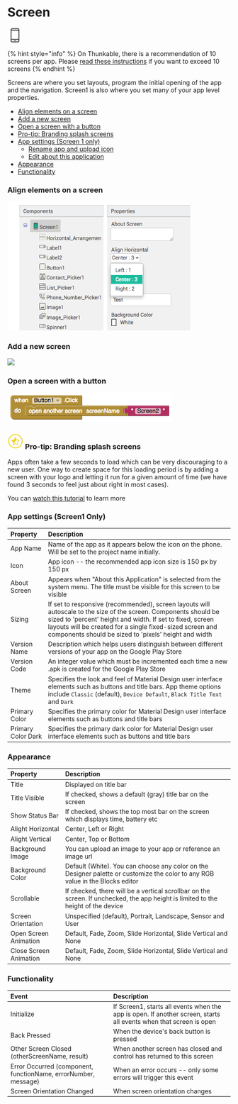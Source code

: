 # Screen

 ![](../../../.gitbook/assets/screen-icon.png)

{% hint style="info" %}
On Thunkable, there is a recommendation of 10 screens per app. Please [read these instructions](https://thunkable.gitbook.io/thunkable-docs/thunkable-classic-android/2-create/app-limits) if you want to exceed 10 screens
{% endhint %}

Screens are where you set layouts, program the initial opening of the app and the navigation. Screen1 is also where you set many of your app level properties.

* [Align elements on a screen](screen.md#align-elements-on-a-screen)
* [Add a new screen](screen.md#add-a-new-screen)
* [Open a screen with a button](screen.md#open-a-screen-with-a-button)
* [Pro-tip: Branding splash screens](screen.md#-pro-tip-branding-splash-screens)
* [App settings \(Screen 1 only\)](screen.md#app-settings-screen1-only)
  * [Rename app and upload icon](https://docs.thunkable.com/android/create.html#3--rename-app-and-upload-app-icon)
  * [Edit about this application](https://docs.thunkable.com/android/create.html#about-this)
* [Appearance](screen.md#appearance)
* [Functionality](screen.md#functionality)

### Align elements on a screen

![](../../../.gitbook/assets/align-screen-fig-1.png)

### Add a new screen

![](https://lh6.googleusercontent.com/1oEzLB4YgohJ9xkkqyOox_Ljr9gbVxreM8EfuVqC0LX0jni6rhmNbBvZzbrqCCng0dHfeKh_g2bPthx2pfKrTpHZx3jOpAel5K_zXQPs3UyabZ1dYzq0VD4ikRJ0krCWMPZkpJZg)

### Open a screen with a button

![](../../../.gitbook/assets/open-screen-fig-1.png)

### ![](../../../.gitbook/assets/pro-tip-icon.png) Pro-tip: Branding splash screens

Apps often take a few seconds to load which can be very discouraging to a new user. One way to create space for this loading period is by adding a screen with your logo and letting it run for a given amount of time \(we have found 3 seconds to feel just about right in most cases\).

You can [watch this tutorial](https://www.youtube.com/watch?v=9u365ejwTqg) to learn more

### App settings \(Screen1 Only\)

| Property | Description |
| :--- | :--- |
| App Name | Name of the app as it appears below the icon on the phone. Will be set to the project name initially. |
| Icon | App icon -- the recommended app icon size is 150 px by 150 px |
| About Screen | Appears when "About this Application" is selected from the system menu. The title must be visible for this screen to be visible |
| Sizing | If set to responsive \(recommended\), screen layouts will autoscale to the size of the screen. Components should be sized to 'percent' height and width. If set to fixed, screen layouts will be created for a single fixed-sized screen and components should be sized to 'pixels' height and width |
| Version Name | Description which helps users distinguish between different versions of your app on the Google Play Store |
| Version Code | An integer value which must be incremented each time a new .apk is created for the Google Play Store |
| Theme | Specifies the look and feel of Material Design user interface elements such as buttons and title bars. App theme options include `Classic` \(default\), `Device Default`, `Black Title Text` and `Dark` |
| Primary Color | Specifies the primary color for Material Design user interface elements such as buttons and title bars |
| Primary Color Dark | Specifies the primary dark color for Material Design user interface elements such as buttons and title bars |

### Appearance

| Property | Description |
| :--- | :--- |
| Title | Displayed on title bar |
| Title Visible | If checked, shows a default \(gray\) title bar on the screen |
| Show Status Bar | If checked, shows the top most bar on the screen which displays time, battery etc |
| Alight Horizontal | Center, Left or Right |
| Alight Vertical | Center, Top or Bottom |
| Background Image | You can upload an image to your app or reference an image url |
| Background Color | Default \(White\). You can choose any color on the Designer palette or customize the color to any RGB value in the Blocks editor |
| Scrollable | If checked, there will be a vertical scrollbar on the screen. If unchecked, the app height is limited to the height of the device |
| Screen Orientation | Unspecified \(default\), Portrait, Landscape, Sensor and User |
| Open Screen Animation | Default, Fade, Zoom, Slide Horizontal, Slide Vertical and None |
| Close Screen Animation | Default, Fade, Zoom, Slide Horizontal, Slide Vertical and None |

### Functionality

| Event | Description |
| :--- | :--- |
| Initialize | If Screen1, starts all events when the app is open. If another screen, starts all events when that screen is open |
| Back Pressed | When the device's back button is pressed |
| Other Screen Closed \(otherScreenName, result\) | When another screen has closed and control has returned to this screen |
| Error Occurred \(component, functionName, errorNumber, message\) | When an error occurs -- only some errors will trigger this event |
| Screen Orientation Changed | When screen orientation changes |

